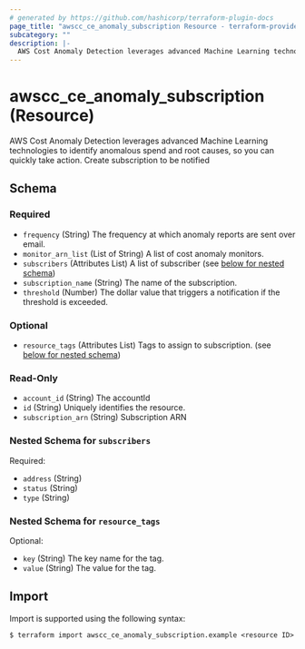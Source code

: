 ```yaml
---
# generated by https://github.com/hashicorp/terraform-plugin-docs
page_title: "awscc_ce_anomaly_subscription Resource - terraform-provider-awscc"
subcategory: ""
description: |-
  AWS Cost Anomaly Detection leverages advanced Machine Learning technologies to identify anomalous spend and root causes, so you can quickly take action. Create subscription to be notified
---
```


# awscc_ce_anomaly_subscription (Resource)

AWS Cost Anomaly Detection leverages advanced Machine Learning technologies to identify anomalous spend and root causes, so you can quickly take action. Create subscription to be notified



<!-- schema generated by tfplugindocs -->
## Schema

### Required

- `frequency` (String) The frequency at which anomaly reports are sent over email.
- `monitor_arn_list` (List of String) A list of cost anomaly monitors.
- `subscribers` (Attributes List) A list of subscriber (see [below for nested schema](#nestedatt--subscribers))
- `subscription_name` (String) The name of the subscription.
- `threshold` (Number) The dollar value that triggers a notification if the threshold is exceeded.

### Optional

- `resource_tags` (Attributes List) Tags to assign to subscription. (see [below for nested schema](#nestedatt--resource_tags))

### Read-Only

- `account_id` (String) The accountId
- `id` (String) Uniquely identifies the resource.
- `subscription_arn` (String) Subscription ARN

<a id="nestedatt--subscribers"></a>
### Nested Schema for `subscribers`

Required:

- `address` (String)
- `status` (String)
- `type` (String)


<a id="nestedatt--resource_tags"></a>
### Nested Schema for `resource_tags`

Optional:

- `key` (String) The key name for the tag.
- `value` (String) The value for the tag.

## Import

Import is supported using the following syntax:

```shell
$ terraform import awscc_ce_anomaly_subscription.example <resource ID>
```
